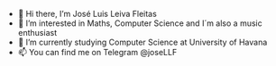- 👋 Hi there, I’m José Luis Leiva Fleitas
- 👀 I’m interested in Maths, Computer Science and I´m also a music enthusiast
- 🌱 I’m currently studying Computer Science at University of Havana 
- 📫 You can find me on Telegram @joseLLF

<!---
JLeiva44/JLeiva44 is a ✨ special ✨ repository because its `README.md` (this file) appears on your GitHub profile.
You can click the Preview link to take a look at your changes.
--->
